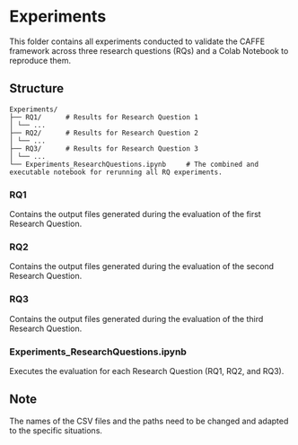 # Experiments

This folder contains all experiments conducted to validate the CAFFE framework across three research questions (RQs) and a Colab Notebook to reproduce them.

## Structure
```
Experiments/
├── RQ1/      # Results for Research Question 1
│ └── ... 
├── RQ2/      # Results for Research Question 2
│ └── ...
├── RQ3/      # Results for Research Question 3
│ └── ...
└── Experiments_ResearchQuestions.ipynb     # The combined and executable notebook for rerunning all RQ experiments.
```

### RQ1
Contains the output files generated during the evaluation of the first Research Question.

### RQ2
Contains the output files generated during the evaluation of the second Research Question.

### RQ3
Contains the output files generated during the evaluation of the third Research Question.

### Experiments_ResearchQuestions.ipynb
Executes the evaluation for each Research Question (RQ1, RQ2, and RQ3).


## Note
The names of the CSV files and the paths need to be changed and adapted to the specific situations.
